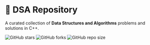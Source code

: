 # 🚀 DSA Repository
A curated collection of **Data Structures and Algorithms** problems and solutions in C++.

![GitHub stars](https://img.shields.io/github/stars/Ankit777767/DSA?style=social)
![GitHub forks](https://img.shields.io/github/forks/Ankit777767/DSA?style=social)
![GitHub repo size](https://img.shields.io/github/repo-size/Ankit777767/DSA)
